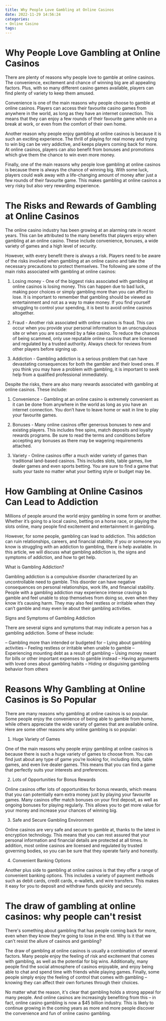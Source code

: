 ```yaml
---
title: Why People Love Gambling at Online Casinos
date: 2022-11-29 14:56:24
categories:
- Online Casino
tags:
---
```



#  Why People Love Gambling at Online Casinos

There are plenty of reasons why people love to gamble at online casinos. The convenience, excitement and chance of winning big are all appealing factors. Plus, with so many different casino games available, players can find plenty of variety to keep them amused.

Convenience is one of the main reasons why people choose to gamble at online casinos. Players can access their favourite casino games from anywhere in the world, as long as they have an internet connection. This means that they can enjoy a few rounds of their favourite game while on a break at work, or even from the comfort of their own home.

Another reason why people enjoy gambling at online casinos is because it is such an exciting experience. The thrill of playing for real money and trying to win big can be very addictive, and keeps players coming back for more. At online casinos, players can also benefit from bonuses and promotions which give them the chance to win even more money.

Finally, one of the main reasons why people love gambling at online casinos is because there is always the chance of winning big. With some luck, players could walk away with a life-changing amount of money after just a few rounds of their favourite game. This makes gambling at online casinos a very risky but also very rewarding experience.

#  The Risks and Rewards of Gambling at Online Casinos

The online casino industry has been growing at an alarming rate in recent years. This can be attributed to the many benefits that players enjoy when gambling at an online casino. These include convenience, bonuses, a wide variety of games and a high level of security.

However, with every benefit there is always a risk. Players need to be aware of the risks involved when gambling at an online casino and take the necessary precautions to protect themselves. The following are some of the main risks associated with gambling at online casinos:

1) Losing money - One of the biggest risks associated with gambling at online casinos is losing money. This can happen due to bad luck, making poor choices or simply gambling more than you can afford to lose. It is important to remember that gambling should be viewed as entertainment and not as a way to make money. If you find yourself struggling to control your spending, it is best to avoid online casinos altogether.

2) Fraud - Another risk associated with online casinos is fraud. This can occur when you provide your personal information to an unscrupulous site or when you are scammed by a fake casino. To reduce the chances of being scammed, only use reputable online casinos that are licensed and regulated by a trusted authority. Always check for reviews from other players before signing up.

3) Addiction - Gambling addiction is a serious problem that can have devastating consequences for both the gambler and their loved ones. If you think you may have a problem with gambling, it is important to seek help from a qualified professional immediately.

Despite the risks, there are also many rewards associated with gambling at online casinos. These include:

1) Convenience - Gambling at an online casino is extremely convenient as it can be done from anywhere in the world as long as you have an internet connection. You don’t have to leave home or wait in line to play your favourite games.

2) Bonuses - Many online casinos offer generous bonuses to new and existing players. This includes free spins, match deposits and loyalty rewards programs. Be sure to read the terms and conditions before accepting any bonuses as there may be wagering requirements attached.

3) Variety - Online casinos offer a much wider variety of games than traditional land-based casinos. This includes slots, table games, live dealer games and even sports betting. You are sure to find a game that suits your taste no matter what your betting style or budget may be.

#  How Gambling at Online Casinos Can Lead to Addiction

Millions of people around the world enjoy gambling in some form or another. Whether it’s going to a local casino, betting on a horse race, or playing the slots online, many people find excitement and entertainment in gambling.

However, for some people, gambling can lead to addiction. This addiction can ruin relationships, careers, and financial stability. If you or someone you know is struggling with an addiction to gambling, there is help available. In this article, we will discuss what gambling addiction is, the signs and symptoms of addiction, and how to get help.

What is Gambling Addiction?

Gambling addiction is a compulsive disorder characterized by an uncontrollable need to gamble. This disorder can have negative consequences on personal relationships, work life, and financial stability. People with a gambling addiction may experience intense cravings to gamble and feel unable to stop themselves from doing so, even when they know it’s causing harm. They may also feel restless or irritable when they can’t gamble and may even lie about their gambling activities.

Signs and Symptoms of Gambling Addiction

There are several signs and symptoms that may indicate a person has a gambling addiction. Some of these include:

– Gambling more than intended or budgeted for
– Lying about gambling activities
– Feeling restless or irritable when unable to gamble
– Experiencing mounting debt as a result of gambling
– Using money meant for bills or other important expenses to gamble instead
– Having arguments with loved ones about gambling habits
– Hiding or disguising gambling behavior from others

#  Reasons Why Gambling at Online Casinos is So Popular

There are many reasons why gambling at online casinos is so popular. Some people enjoy the convenience of being able to gamble from home, while others appreciate the wide variety of games that are available online. Here are some other reasons why online gambling is so popular:

1. Huge Variety of Games

One of the main reasons why people enjoy gambling at online casinos is because there is such a huge variety of games to choose from. You can find just about any type of game you’re looking for, including slots, table games, and even live dealer games. This means that you can find a game that perfectly suits your interests and preferences.

2. Lots of Opportunities for Bonus Rewards

Online casinos offer lots of opportunities for bonus rewards, which means that you can potentially earn extra money just by playing your favourite games. Many casinos offer match bonuses on your first deposit, as well as ongoing bonuses for playing regularly. This allows you to get more value for your money and increase your chances of winning big.

3. Safe and Secure Gambling Environment

Online casinos are very safe and secure to gamble at, thanks to the latest in encryption technology. This means that you can rest assured that your personal information and financial details are protected at all times. In addition, most online casinos are licensed and regulated by trusted governing bodies, so you can be sure that they operate fairly and honestly.

4. Convenient Banking Options

Another plus side to gambling at online casinos is that they offer a range of convenient banking options. This includes a variety of payment methods such as debit cards, credit cards, e-wallets, and wire transfers. This makes it easy for you to deposit and withdraw funds quickly and securely.

#  The draw of gambling at online casinos: why people can't resist

There's something about gambling that has people coming back for more, even when they know they're going to lose in the end. Why is it that we can't resist the allure of casinos and gambling?

The draw of gambling at online casinos is usually a combination of several factors. Many people enjoy the feeling of risk and excitement that comes with gambling, as well as the potential for big wins. Additionally, many people find the social atmosphere of casinos enjoyable, and enjoy being able to chat and spend time with friends while playing games. Finally, some people simply enjoy the feeling of control that comes with gambling – knowing they can affect their own fortunes through their choices.

No matter what the reason, it's clear that gambling holds a strong appeal for many people. And online casinos are increasingly benefiting from this – in fact, online casino gambling is now a $45 billion industry. This is likely to continue growing in the coming years as more and more people discover the convenience and fun of online casino gambling.